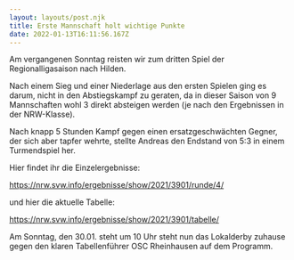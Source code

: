 ```yaml
---
layout: layouts/post.njk
title: Erste Mannschaft holt wichtige Punkte
date: 2022-01-13T16:11:56.167Z
---
```

Am vergangenen Sonntag reisten wir zum dritten Spiel der Regionalligasaison nach Hilden. 

Nach einem Sieg und einer Niederlage aus den ersten Spielen ging es darum, nicht in den Abstiegskampf zu geraten, da in dieser Saison von 9 Mannschaften wohl 3 direkt absteigen werden (je nach den Ergebnissen in der NRW-Klasse).

Nach knapp 5 Stunden Kampf gegen einen ersatzgeschwächten Gegner, der sich aber tapfer wehrte, stellte Andreas den Endstand von 5:3 in einem Turmendspiel her.

Hier findet ihr die Einzelergebnisse:

<https://nrw.svw.info/ergebnisse/show/2021/3901/runde/4/>

und hier die aktuelle Tabelle:

https://nrw.svw.info/ergebnisse/show/2021/3901/tabelle/

Am Sonntag, den 30.01. steht um 10 Uhr steht nun das Lokalderby zuhause gegen den klaren Tabellenführer OSC Rheinhausen auf dem Programm.